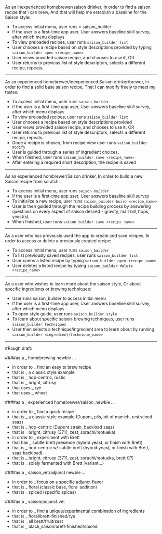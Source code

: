 As an inexperienced homebrewer/saison drinker, 
In order to find a saison recipe that I can brew,
And that will help me establish a baseline for the Saison style:

 * To access initial menu, user runs > saison_builder
 * If the user is a first-time app user, User answers baseline skill survey, after which menu displays 
 * To view preloaded recipes, user runs `saison_builder list`
 * User chooses a recipe based on style descriptions provided by typing `saison_builder open <recipe_name>`
 * User views provided saison recipe, and chooses to use it, OR
 * User returns to previous list of style descriptors, selects a different recipe, repeats.

<hr>

As an experienced homebrewer/inexperienced Saison drinker/brewer,
In order to find a solid base saison recipe,
That I can modify freely to meet my tastes:
 
 * To access initial menu, user runs `saison_builder`
 * If the user is a first-time app user, User answers baseline skill survey, after which menu displays 
 * To view preloaded recipes, user runs `saison_builder list`
 * User chooses a recipe based on style descriptions provided
 * User views provided saison recipe, and chooses to use it, OR
 * User returns to previous list of style descriptors, selects a different recipe, repeats.
 * Once a recipe is chosen, from recipe view user runs `saison_builder modify`
 * User is guided through a series of ingredient choices.
 * When finished, user runs `saison_builder save <recipe_name>`
 * After entering a required short description, the recipe is saved

<hr>

As an experienced hombrewer/Saison drinker,
In order to build a new Saison recipe from scratch:

 * To access initial menu, user runs `saison_builder`
 * If the user is a first-time app user, User answers baseline skill survey
 * To initialize a new recipe, user runs `saison_builder build <recipe_name>`
 * User is then guided through the recipe building process by answering questions on
   every aspect of saison desired - gravity, malt bill, hops, yeast(s).
 * When finished, user runs `saison_builder save <recipe_name>`

<hr>

As a user who has prevously used the app to create and save recipes,
In order to access or delete a previously created recipe:

 * To access initial menu, user runs `saison_builder`
 * To list previously saved recipes, user runs `saison_builder list`
 * User opens a listed recipe by typing `saison_builder open <recipe_name>`
 * User deletes a listed recipe by typing `saison_builder delete <recipe_name>`

<hr>

As a user who wishes to learn more about the saison style,
Or about specific ingredients or brewing techniques:

 * User runs saison_builder to access initial menu
 * If the user is a first-time app user, User answers baseline skill survey, after which menu displays 
 * To open style guide, user runs `saison_builder style`
 * To learn about specific saison-brewing techniques, user runs `saison_builder techniques`
 * User then selects a technique/ingredient area to learn about by running `saison_builder <ingredient/technique_name>`

<hr>


#Rough draft:

####as a _ homebrewing newbie ...
* in order to _ find an easy to brew recipe
 * that is _ a classic style example
 * that is _ hop-centric, rustic
 * that is _ bright, citrusy
 * that uses _ rye
 * that uses _ wheat

####as a _ experienced homebrewer/saison_newbie ...
* in order to _ find a quick recipe
 * that is _ a classic style example (Dupont, pils, bit of munich, restrained saaz)
 * that is _ hop-centric (Dupont strain, backload saaz)
 * that is _ bright, citrusy (3711, zest, sorachi/motueka)
* in order to _ experiment with Brett
 * that has _ subtle brett presence (hybrid yeast, or finish with Brett)
 * that is _ hop-centric w/ subtle brett (hybrid yeast, or finish with Brett, saaz backload)
 * that is _ bright, citrusy (3711, zest, sorachi/motueka, brett C?)
 * that is _ solely fermented with Brett (variant...)

####as a _ saison_vet/adjunct newbie ...
* in order to _ focus on a specific adjunct flavor
 * that is _ floral (classic base, floral addition)
 * that is _ spiced (specific spices)

####as a _ saison/adjunct vet
* in order to _ find a unique/experimental combination of ingredients
 * that is _ floral/brett-finished/rye
 * that is _ all brett/fruit/zest
 * that is _ black_saison/brett-finished/spiced
